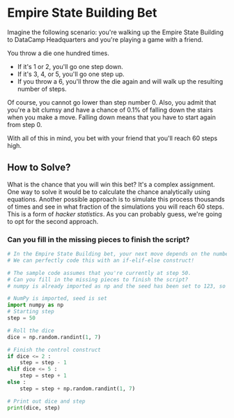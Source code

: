 # Empire State Building Bet

Imagine the following scenario: you're walking up the Empire State Building to DataCamp Headquarters and you're playing a game with a friend.

You throw a die one hundred times.

- If it's 1 or 2, you'll go one step down.
- If it's 3, 4, or 5, you'll go one step up.
- If you throw a 6, you'll throw the die again and will walk up the resulting number of steps.

Of course, you cannot go lower than step number 0. Also, you admit that you're a bit clumsy and have a chance of 0.1% of falling down the stairs when you make a move. Falling down means that you have to start again from step 0.

With all of this in mind, you bet with your friend that you'll reach 60 steps high.

## How to Solve?

What is the chance that you will win this bet? It's a complex assignment. One way to solve it would be to calculate the chance analytically using equations. Another possible approach is to simulate this process thousands of times and see in what fraction of the simulations you will reach 60 steps. This is a form of *hacker statistics*. As you can probably guess, we're going to opt for the second approach.

### Can you fill in the missing pieces to finish the script?

```python
# In the Empire State Building bet, your next move depends on the number you get after throwing the dice.
# We can perfectly code this with an if-elif-else construct!

# The sample code assumes that you're currently at step 50. 
# Can you fill in the missing pieces to finish the script? 
# numpy is already imported as np and the seed has been set to 123, so you don't have to worry about that anymore.

# NumPy is imported, seed is set
import numpy as np
# Starting step
step = 50

# Roll the dice
dice = np.random.randint(1, 7)

# Finish the control construct
if dice <= 2 :
    step = step - 1
elif dice <= 5 :
    step = step + 1
else :
    step = step + np.random.randint(1, 7)

# Print out dice and step
print(dice, step)
